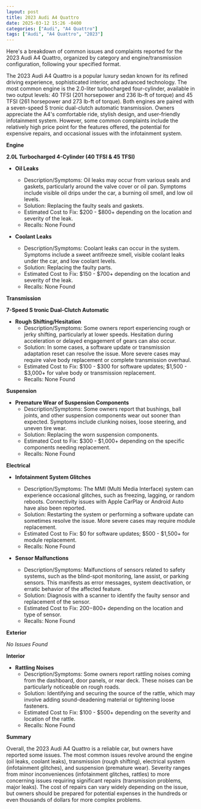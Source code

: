```yaml
---
layout: post
title: 2023 Audi A4 Quattro
date: 2025-03-12 15:26 -0400
categories: ["Audi", "A4 Quattro"]
tags: ["Audi", "A4 Quattro", "2023"]
---
```

Here's a breakdown of common issues and complaints reported for the 2023 Audi A4 Quattro, organized by category and engine/transmission configuration, following your specified format.

The 2023 Audi A4 Quattro is a popular luxury sedan known for its refined driving experience, sophisticated interior, and advanced technology. The most common engine is the 2.0-liter turbocharged four-cylinder, available in two output levels: 40 TFSI (201 horsepower and 236 lb-ft of torque) and 45 TFSI (261 horsepower and 273 lb-ft of torque). Both engines are paired with a seven-speed S tronic dual-clutch automatic transmission. Owners appreciate the A4's comfortable ride, stylish design, and user-friendly infotainment system. However, some common complaints include the relatively high price point for the features offered, the potential for expensive repairs, and occasional issues with the infotainment system.

**Engine**

**2.0L Turbocharged 4-Cylinder (40 TFSI & 45 TFSI)**

*   **Oil Leaks**
    *   Description/Symptoms: Oil leaks may occur from various seals and gaskets, particularly around the valve cover or oil pan. Symptoms include visible oil drips under the car, a burning oil smell, and low oil levels.
    *   Solution: Replacing the faulty seals and gaskets.
    *   Estimated Cost to Fix: $200 - $800+ depending on the location and severity of the leak.
    *   Recalls: None Found

*   **Coolant Leaks**
    *   Description/Symptoms: Coolant leaks can occur in the system. Symptoms include a sweet antifreeze smell, visible coolant leaks under the car, and low coolant levels.
    *   Solution: Replacing the faulty parts.
    *   Estimated Cost to Fix: $150 - $700+ depending on the location and severity of the leak.
    *   Recalls: None Found

**Transmission**

**7-Speed S tronic Dual-Clutch Automatic**

*   **Rough Shifting/Hesitation**
    *   Description/Symptoms: Some owners report experiencing rough or jerky shifting, particularly at lower speeds. Hesitation during acceleration or delayed engagement of gears can also occur.
    *   Solution: In some cases, a software update or transmission adaptation reset can resolve the issue. More severe cases may require valve body replacement or complete transmission overhaul.
    *   Estimated Cost to Fix: $100 - $300 for software updates; $1,500 - $3,000+ for valve body or transmission replacement.
    *   Recalls: None Found

**Suspension**

*   **Premature Wear of Suspension Components**
    *   Description/Symptoms: Some owners report that bushings, ball joints, and other suspension components wear out sooner than expected. Symptoms include clunking noises, loose steering, and uneven tire wear.
    *   Solution: Replacing the worn suspension components.
    *   Estimated Cost to Fix: $300 - $1,000+ depending on the specific components needing replacement.
    *   Recalls: None Found

**Electrical**

*   **Infotainment System Glitches**
    *   Description/Symptoms: The MMI (Multi Media Interface) system can experience occasional glitches, such as freezing, lagging, or random reboots. Connectivity issues with Apple CarPlay or Android Auto have also been reported.
    *   Solution: Restarting the system or performing a software update can sometimes resolve the issue. More severe cases may require module replacement.
    *   Estimated Cost to Fix: $0 for software updates; $500 - $1,500+ for module replacement.
    *   Recalls: None Found

*   **Sensor Malfunctions**
    *   Description/Symptoms: Malfunctions of sensors related to safety systems, such as the blind-spot monitoring, lane assist, or parking sensors. This manifests as error messages, system deactivation, or erratic behavior of the affected feature.
    *   Solution: Diagnosis with a scanner to identify the faulty sensor and replacement of the sensor.
    *   Estimated Cost to Fix: $200-$800+ depending on the location and type of sensor.
    *   Recalls: None Found

**Exterior**

*No Issues Found*

**Interior**

*   **Rattling Noises**
    *   Description/Symptoms: Some owners report rattling noises coming from the dashboard, door panels, or rear deck. These noises can be particularly noticeable on rough roads.
    *   Solution: Identifying and securing the source of the rattle, which may involve adding sound-deadening material or tightening loose fasteners.
    *   Estimated Cost to Fix: $100 - $500+ depending on the severity and location of the rattle.
    *   Recalls: None Found

**Summary**

Overall, the 2023 Audi A4 Quattro is a reliable car, but owners have reported some issues. The most common issues revolve around the engine (oil leaks, coolant leaks), transmission (rough shifting), electrical system (infotainment glitches), and suspension (premature wear). Severity ranges from minor inconveniences (infotainment glitches, rattles) to more concerning issues requiring significant repairs (transmission problems, major leaks). The cost of repairs can vary widely depending on the issue, but owners should be prepared for potential expenses in the hundreds or even thousands of dollars for more complex problems.

